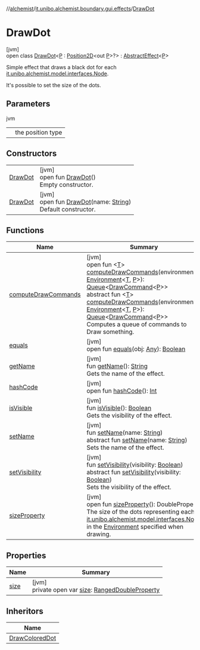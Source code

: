 //[alchemist](../../../index.md)/[it.unibo.alchemist.boundary.gui.effects](../index.md)/[DrawDot](index.md)

# DrawDot

[jvm]\
open class [DrawDot](index.md)<[P](index.md) : [Position2D](../../it.unibo.alchemist.model.interfaces/-position2-d/index.md)<out [P](../../it.unibo.alchemist.boundary.gui.effects.json/-effect-group-adapter/index.md)>?> : [AbstractEffect](../-abstract-effect/index.md)<[P](../../it.unibo.alchemist.boundary.gui.effects.json/-effect-group-adapter/index.md)> 

Simple effect that draws a black dot for each [it.unibo.alchemist.model.interfaces.Node](../../it.unibo.alchemist.model.interfaces/-node/index.md). 

 It's possible to set the size of the dots.

## Parameters

jvm

| | |
|---|---|
| <P> | the position type |

## Constructors

| | |
|---|---|
| [DrawDot](-draw-dot.md) | [jvm]<br>open fun [DrawDot](-draw-dot.md)()<br>Empty constructor. |
| [DrawDot](-draw-dot.md) | [jvm]<br>open fun [DrawDot](-draw-dot.md)(name: [String](https://docs.oracle.com/javase/8/docs/api/java/lang/String.html))<br>Default constructor. |

## Functions

| Name | Summary |
|---|---|
| [computeDrawCommands](../-abstract-effect/compute-draw-commands.md) | [jvm]<br>open fun <[T](../-abstract-effect/compute-draw-commands.md)> [computeDrawCommands](../-abstract-effect/compute-draw-commands.md)(environment: [Environment](../../it.unibo.alchemist.model.interfaces/-environment/index.md)<[T](../../it.unibo.alchemist.boundary.monitor/-f-x-step-monitor/index.md), [P](../../it.unibo.alchemist.boundary.gui.effects.json/-effect-group-adapter/index.md)>): [Queue](https://docs.oracle.com/javase/8/docs/api/java/util/Queue.html)<[DrawCommand](../../it.unibo.alchemist.boundary.interfaces/-draw-command/index.md)<[P](../../it.unibo.alchemist.boundary.gui.effects.json/-effect-group-adapter/index.md)>><br>abstract fun <[T](../-effect-f-x/compute-draw-commands.md)> [computeDrawCommands](../-effect-f-x/compute-draw-commands.md)(environment: [Environment](../../it.unibo.alchemist.model.interfaces/-environment/index.md)<[T](../../it.unibo.alchemist.boundary.monitor/-f-x-step-monitor/index.md), [P](../../it.unibo.alchemist.boundary.gui.effects.json/-effect-group-adapter/index.md)>): [Queue](https://docs.oracle.com/javase/8/docs/api/java/util/Queue.html)<[DrawCommand](../../it.unibo.alchemist.boundary.interfaces/-draw-command/index.md)<[P](../../it.unibo.alchemist.boundary.gui.effects.json/-effect-group-adapter/index.md)>><br>Computes a queue of commands to Draw something. |
| [equals](equals.md) | [jvm]<br>open fun [equals](equals.md)(obj: [Any](https://kotlinlang.org/api/latest/jvm/stdlib/kotlin/-any/index.html)): [Boolean](https://kotlinlang.org/api/latest/jvm/stdlib/kotlin/-boolean/index.html) |
| [getName](index.md#-1246522748%2FFunctions%2F-267951372) | [jvm]<br>fun [getName](index.md#-1246522748%2FFunctions%2F-267951372)(): [String](https://docs.oracle.com/javase/8/docs/api/java/lang/String.html)<br>Gets the name of the effect. |
| [hashCode](hash-code.md) | [jvm]<br>open fun [hashCode](hash-code.md)(): [Int](https://kotlinlang.org/api/latest/jvm/stdlib/kotlin/-int/index.html) |
| [isVisible](../-abstract-effect/is-visible.md) | [jvm]<br>fun [isVisible](../-abstract-effect/is-visible.md)(): [Boolean](https://kotlinlang.org/api/latest/jvm/stdlib/kotlin/-boolean/index.html)<br>Gets the visibility of the effect. |
| [setName](index.md#718293747%2FFunctions%2F-267951372) | [jvm]<br>fun [setName](index.md#718293747%2FFunctions%2F-267951372)(name: [String](https://docs.oracle.com/javase/8/docs/api/java/lang/String.html))<br>abstract fun [setName](../-effect-f-x/set-name.md)(name: [String](https://docs.oracle.com/javase/8/docs/api/java/lang/String.html))<br>Sets the name of the effect. |
| [setVisibility](index.md#-144014039%2FFunctions%2F-267951372) | [jvm]<br>fun [setVisibility](index.md#-144014039%2FFunctions%2F-267951372)(visibility: [Boolean](https://kotlinlang.org/api/latest/jvm/stdlib/kotlin/-boolean/index.html))<br>abstract fun [setVisibility](../-effect-f-x/set-visibility.md)(visibility: [Boolean](https://kotlinlang.org/api/latest/jvm/stdlib/kotlin/-boolean/index.html))<br>Sets the visibility of the effect. |
| [sizeProperty](size-property.md) | [jvm]<br>open fun [sizeProperty](size-property.md)(): DoubleProperty<br>The size of the dots representing each [it.unibo.alchemist.model.interfaces.Node](../../it.unibo.alchemist.model.interfaces/-node/index.md) in the [Environment](../../it.unibo.alchemist.model.interfaces/-environment/index.md) specified when drawing. |

## Properties

| Name | Summary |
|---|---|
| [size](size.md) | [jvm]<br>private open var [size](size.md): [RangedDoubleProperty](../../it.unibo.alchemist.boundary.gui.view.properties/-ranged-double-property/index.md) |

## Inheritors

| Name |
|---|
| [DrawColoredDot](../-draw-colored-dot/index.md) |
